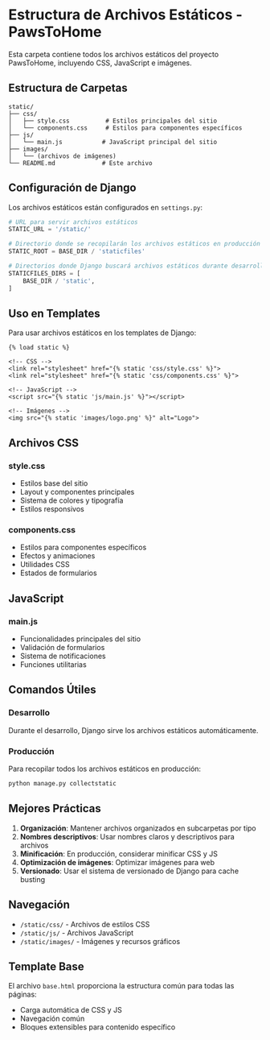 # Estructura de Archivos Estáticos - PawsToHome

Esta carpeta contiene todos los archivos estáticos del proyecto PawsToHome, incluyendo CSS, JavaScript e imágenes.

## Estructura de Carpetas

```
static/
├── css/
│   ├── style.css          # Estilos principales del sitio
│   └── components.css     # Estilos para componentes específicos
├── js/
│   └── main.js           # JavaScript principal del sitio
├── images/
│   └── (archivos de imágenes)
└── README.md             # Este archivo
```

## Configuración de Django

Los archivos estáticos están configurados en `settings.py`:

```python
# URL para servir archivos estáticos
STATIC_URL = '/static/'

# Directorio donde se recopilarán los archivos estáticos en producción
STATIC_ROOT = BASE_DIR / 'staticfiles'

# Directorios donde Django buscará archivos estáticos durante desarrollo
STATICFILES_DIRS = [
    BASE_DIR / 'static',
]
```

## Uso en Templates

Para usar archivos estáticos en los templates de Django:

```django
{% load static %}

<!-- CSS -->
<link rel="stylesheet" href="{% static 'css/style.css' %}">
<link rel="stylesheet" href="{% static 'css/components.css' %}">

<!-- JavaScript -->
<script src="{% static 'js/main.js' %}"></script>

<!-- Imágenes -->
<img src="{% static 'images/logo.png' %}" alt="Logo">
```

## Archivos CSS

### style.css
- Estilos base del sitio
- Layout y componentes principales
- Sistema de colores y tipografía
- Estilos responsivos

### components.css
- Estilos para componentes específicos
- Efectos y animaciones
- Utilidades CSS
- Estados de formularios

## JavaScript

### main.js
- Funcionalidades principales del sitio
- Validación de formularios
- Sistema de notificaciones
- Funciones utilitarias

## Comandos Útiles

### Desarrollo
Durante el desarrollo, Django sirve los archivos estáticos automáticamente.

### Producción
Para recopilar todos los archivos estáticos en producción:

```bash
python manage.py collectstatic
```

## Mejores Prácticas

1. **Organización**: Mantener archivos organizados en subcarpetas por tipo
2. **Nombres descriptivos**: Usar nombres claros y descriptivos para archivos
3. **Minificación**: En producción, considerar minificar CSS y JS
4. **Optimización de imágenes**: Optimizar imágenes para web
5. **Versionado**: Usar el sistema de versionado de Django para cache busting

## Navegación

- `/static/css/` - Archivos de estilos CSS
- `/static/js/` - Archivos JavaScript
- `/static/images/` - Imágenes y recursos gráficos

## Template Base

El archivo `base.html` proporciona la estructura común para todas las páginas:
- Carga automática de CSS y JS
- Navegación común
- Bloques extensibles para contenido específico
